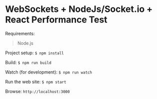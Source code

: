 # WebSockets + NodeJs/Socket.io + React Performance Test

Requirements:
> Node.js

Project setup:
```$ npm install```

Build:
```$ npm run build```

Watch (for development):
```$ npm run watch```

Run the web site:
```$ npm start```

Browse:
```http://localhost:3000```